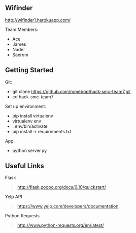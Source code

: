 Wifinder
--------------
http://wifinder1.herokuapp.com/

Team Members:

* Ace
* James
* Nader
* Saerom

Getting Started
---------------
Git:

* git clone https://github.com/romebop/hack-smc-team7.git
* cd hack-smc-team7

Set up environment:

* pip install virtualenv
* virtualenv env
* . env/bin/activate
* pip install -r requirements.txt

App:

* python server.py

Useful Links
------------
Flask
> http://flask.pocoo.org/docs/0.10/quickstart/

Yelp API
> https://www.yelp.com/developers/documentation

Python Requests
> http://www.python-requests.org/en/latest/
